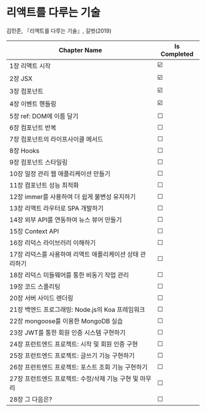 # 리액트를 다루는 기술

김민준, 『리액트를 다루는 기술』, 길벗(2019)

| Chapter Name                                             | Is Completed |
| -------------------------------------------------------- | ------------ |
| 1장 리액트 시작                                          | ☑️           |
| 2장 JSX                                                  | ☑️           |
| 3장 컴포넌트                                             | ☑️           |
| 4장 이벤트 핸들링                                        | ☑️           |
| 5장 ref: DOM에 이름 달기                                 | ☐            |
| 6장 컴포넌트 반복                                        | ☐            |
| 7장 컴포넌트의 라이프사이클 메서드                       | ☐            |
| 8장 Hooks                                                | ☐            |
| 9장 컴포넌트 스타일링                                    | ☐            |
| 10장 일정 관리 웹 애플리케이션 만들기                    | ☐            |
| 11장 컴포넌트 성능 최적화                                | ☐            |
| 12장 immer를 사용하여 더 쉽게 불변성 유지하기            | ☐            |
| 13장 리액트 라우터로 SPA 개발하기                        | ☐            |
| 14장 외부 API를 연동하여 뉴스 뷰어 만들기                | ☐            |
| 15장 Context API                                         | ☐            |
| 16장 리덕스 라이브러리 이해하기                          | ☐            |
| 17장 리덕스를 사용하여 리액트 애플리케이션 상태 관리하기 | ☐            |
| 18장 리덕스 미들웨어를 통한 비동기 작업 관리             | ☐            |
| 19장 코드 스플리팅                                       | ☐            |
| 20장 서버 사이드 렌더링                                  | ☐            |
| 21장 백엔드 프로그래밍: Node.js의 Koa 프레임워크         | ☐            |
| 22장 mongoose를 이용한 MongoDB 실습                      | ☐            |
| 23장 JWT를 통한 회원 인증 시스템 구현하기                | ☐            |
| 24장 프런트엔드 프로젝트: 시작 및 회원 인증 구현         | ☐            |
| 25장 프런트엔드 프로젝트: 글쓰기 기능 구현하기           | ☐            |
| 26장 프런트엔드 프로젝트: 포스트 조회 기능 구현하기      | ☐            |
| 27장 프런트엔드 프로젝트: 수정/삭제 기능 구현 및 마무리  | ☐            |
| 28장 그 다음은?                                          | ☐            |
